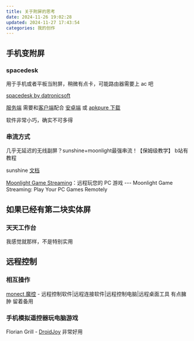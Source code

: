 ```yaml
---
title: 关于附屏的思考
date: 2024-11-26 19:02:28
updated: 2024-11-27 17:43:54
categories: 我的创作
---
```


## 手机变附屏

### spacedesk

用于手机或者平板当附屏，稍微有点卡，可能路由器需要上 ac 吧

[spacedesk by datronicsoft](https://www.spacedesk.net/zh/)

[服务端](https://www.spacedesk.net/download/#server-driver) 需要和[客户端](https://www.spacedesk.net/download/#client-driver)配合
[安卓端](https://play.google.com/store/apps/details?id=ph.spacedesk.beta) 或 [apkpure 下载](https://apkpure.com/cn/search?q=SPACEDESK)

软件非常小巧，确实不可多得

### 串流方式

几乎无延迟的无线副屏？sunshine+moonlight最强串流！【保姆级教学】 b站有教程

sunshine [文档](https://docs.lizardbyte.dev/projects/sunshine/en/latest/index.html)

<!-- more -->

[Moonlight Game Streaming](https://moonlight-stream.org/)：远程玩您的 PC 游戏 --- Moonlight Game Streaming: Play Your PC Games Remotely

## 如果已经有第二块实体屏

### 天天工作台

我感觉就那样，不是特别实用

## 远程控制

### 相互操作

[monect 魔控](https://www.monect.com/#download) - 远程控制软件|远程连接软件|远程控制电脑|远程桌面工具
有点臃肿 留着备用

### 手机模拟遥控器玩电脑游戏

Florian Grill - [DroidJoy](https://grill2010.github.io/droidJoy.html) 非常好用
